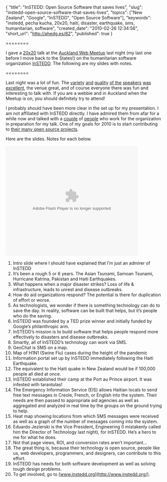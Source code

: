 {
  "title": "InSTEDD: Open Source Software that saves lives",
  "slug": "instedd-open-source-software-that-saves-lives",
  "topics": ["New Zealand", "Google", "InSTEDD", "Open Source Software"],
  "keywords": "instedd, pecha kucha, 20x20, haiti, disaster, earthquake, sms, humanitarian, software",
  "created_date": "2010-02-26 12:34:56",
  "short_url": "http://ahedg.es/82",
  "published": true
}

========

I gave a [20x20](http://www.pecha-kucha.org/what) talk at the [Auckland Web Meetup](http://www.meetup.com/aucklandweb/) last night (my last one before I move back to the States!) on the humanitarian software organization [InSTEDD](http://instedd.org/). The following are my slides with notes.

========

Last night was a lot of fun. The [variety](http://www.slideshare.net/nzben/spooky-action-at-a-distance) [and](http://www.slideshare.net/kiwilis/multi-tasking-tips) [quality](http://www.slideshare.net/wrumsby/embracing-constraints) [of the](http://www.slideshare.net/tristanphipps/tristan-fear-killing-creativity) [speakers](http://www.slideshare.net/kerihenare/symfony-2-auckland-web-meetup-20x20) [was](http://www.slideshare.net/rowsell/an-idiots-guide-to-a-crazy-adventure) [excellent](http://www.slideshare.net/dave90/dave-george-were-all-busy), the venue great, and of course everyone there was fun and interesting to talk with. If you are a webbie and in Auckland when the Meetup is on, you should definitely try to attend!

I probably should have been more clear in the set up for my presentation. I am not affiliated with InSTEDD directly. I have admired them from afar for a while now and talked with a [couple](http://twitter.com/edjez) of [people](http://twitter.com/nditada) who work for the organization in preparation for my talk. One of my goals for 2010 is to start contributing to [their many open source projects](http://instedd.org/technology_overview).

Here are the slides. Notes for each below.

<div style="width:425px" id="__ss_3262961">
	<object width="425" height="355">
		<param name="movie" value="http://static.slidesharecdn.com/swf/ssplayer2.swf?doc=instedd-100224024846-phpapp02&rel=0&stripped_title=instedd" >
		<param name="allowFullScreen" value="true">
		<param name="allowScriptAccess" value="always">
		<embed src="http://static.slidesharecdn.com/swf/ssplayer2.swf?doc=instedd-100224024846-phpapp02&rel=0&stripped_title=instedd" type="application/x-shockwave-flash" allowscriptaccess="always" allowfullscreen="true" width="425" height="355"></embed>
	</object>
</div>

1. Intro slide where I should have explained that I’m just an admirer of InSTEDD
2. It’s been a rough 5 or 6 years. The Asian Tsunami, Samoan Tsunami, Hurricane Katrina, Pakistan and Haiti Earthquakes.
3. What happens when a major disaster strikes? Loss of life & infrastructure, leads to unrest and disease outbreaks.
4. How do aid organizations respond? The potential is there for duplication of effort or worse.
5. As technologists, we wonder if there is something technology can do to save the day. In reality, software can be built that helps, but it’s people who do the saving.
6. InSTEDD was founded by a TED prize winner and initially funded by Google’s philanthropic arm.
7. InSTEDD’s mission is to build software that helps people respond more effectively to disasters and disease outbreaks.
8. Smartly, all of InSTEDD’s technology can work via SMS.
9. GeoChat is SMS on a map.
10. Map of H1N1 (Swine Flu) cases during the height of the pandemic
11. Information portal set up by InSTEDD immediately following the Haiti Earthquake.
12. The equivalent to the Haiti quake in New Zealand would be if 100,000 people all died at once.
13. InSTEDD established their camp at the Port au Prince airport. It was infested with tarantulas!
14. The Emergency Information Service (EIS) allows Haitian locals to send free text messages in Creole, French, or English into the system. Their needs are then passed to appropriate aid agencies as well as aggregated and analyzed in real time by the groups on the ground trying to help.
15. Heat map showing locations from which SMS messages were received as well as a graph of the number of messages coming into the system.
16. Eduardo Jezierski is the Vice President, Engineering (I mistakenly called him the Director of Technology last night), for InSTEDD. He’s a hero to me for what he does.
17. Not that page views, ROI, and conversion rates aren’t important…
18. The great thing is, because their technology is open source, people like us, web developers, programmers, and designers, can contribute to this effort.
19. InSTEDD has needs for both software development as well as solving tough design problems.
20. To get involved, go to [www.instedd.org](http://www.instedd.org/).
